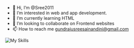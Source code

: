 - 👋 Hi, I’m @Sree2011
- 👀 I’m interested in web and app development.
- 🌱 I’m currently learning HTML
- 💞️ I’m looking to collaborate on Frontend websites
- 📫 How to reach me gundrajusreesainandini@gmail.com

<!---
Sree2011/Sree2011 is a ✨ special ✨ repository because its `README.md` (this file) appears on your GitHub profile.
You can click the Preview link to take a look at your changes.
--->
![My Skills](https://skillicons.dev/icons?i=py,github,html,css,arduino)
